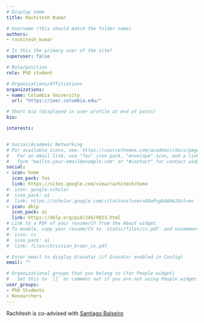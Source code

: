 ```yaml
---
# Display name
title: Rachitesh Kumar

# Username (this should match the folder name)
authors:
- rachitesh_kumar

# Is this the primary user of the site?
superuser: false

# Role/position
role: PhD student

# Organizations/Affiliations
organizations:
- name: Columbia University
  url: "https://ieor.columbia.edu/"

# Short bio (displayed in user profile at end of posts)
bio: 

interests:


# Social/Academic Networking
# For available icons, see: https://sourcethemes.com/academic/docs/page-builder/#icons
#   For an email link, use "fas" icon pack, "envelope" icon, and a link in the
#   form "mailto:your-email@example.com" or "#contact" for contact widget.
social:
- icon: home
  icon_pack: fas
  link: https://sites.google.com/view/rachitesh/home
#- icon: google-scholar
#  icon_pack: ai
#  link: https://scholar.google.com/citations?user=OUwPugkAAAAJ&hl=en
- icon: dblp
  icon_pack: ai
  link: https://dblp.org/pid/245/9023.html
# Link to a PDF of your resume/CV from the About widget.
# To enable, copy your resume/CV to `static/files/cv.pdf` and uncomment the lines below.  
#- icon: cv
#  icon_pack: ai
#  link: files/christian_kroer_cv.pdf

# Enter email to display Gravatar (if Gravatar enabled in Config)
email: ""

# Organizational groups that you belong to (for People widget)
#   Set this to `[]` or comment out if you are not using People widget.
user_groups:
- PhD Students
- Researchers
---
```

Rachitesh is co-advised with [Santiago Balseiro](http://www.columbia.edu/~srb2155/)
